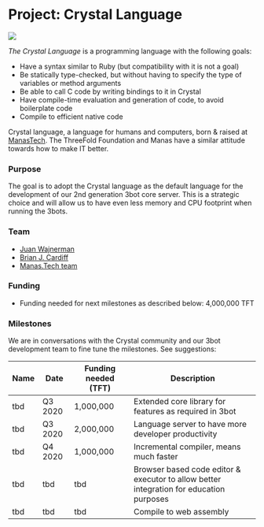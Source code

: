 # Project: Crystal Language

![](https://www.consciousinternet.org/threefold/info/projects/crystal_language/crystal_language.png)

*The Crystal Language* is a programming language with the following goals:

- Have a syntax similar to Ruby (but compatibility with it is not a goal)
- Be statically type-checked, but without having to specify the type of variables or method arguments
- Be able to call C code by writing bindings to it in Crystal
- Have compile-time evaluation and generation of code, to avoid boilerplate code
- Compile to efficient native code

Crystal language, a language for humans and computers, born & raised at [ManasTech](https://manas.tech/).
The ThreeFold Foundation and Manas have a similar attitude towards how to make IT better.

### Purpose

The goal is to adopt the Crystal language as the default language for the development of our 2nd generation 3bot core server.
This is a strategic choice and will allow us to have even less memory and CPU footprint when running the 3bots.

### Team

- [Juan Wajnerman](https://www.consciousinternet.org/#/people/juan_wajnerman)
- [Brian J. Cardiff](https://www.consciousinternet.org/#/people/brian_j_cardiff)
- [Manas.Tech team](https://manas.tech/staff/)

### Funding

- Funding needed for next milestones as described below: 4,000,000 TFT

### Milestones

We are in conversations with the Crystal community and our 3bot development team to fine tune the milestones. See suggestions:

| Name         | Date   | Funding needed (TFT) | Description
|:-------------|--------|-------------|-----------------|
| tbd | Q3 2020 | 1,000,000 | Extended core library for features as required in 3bot |
| tbd | Q3 2020 | 2,000,000 | Language server to have more developer productivity |
| tbd | Q4 2020 | 1,000,000 | Incremental compiler, means much faster |
| tbd |  tbd | tbd | Browser based code editor & executor to allow better integration for education purposes |
| tbd |  tbd | tbd | Compile to web assembly |


<!-- [roadmap](templates/roadmap.html?data=roadmap_crystallang.json ':include :type=iframe width=100% height=550px frameBorder="0" scrolling="no" align="center"') -->